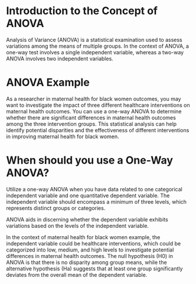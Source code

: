 # Introduction to the Concept of ANOVA

Analysis of Variance (ANOVA) is a statistical examination used to assess variations among the means of multiple groups.
In the context of ANOVA, a one-way test involves a single independent variable, whereas a two-way ANOVA involves two independent variables.

# ANOVA Example

As a researcher in maternal health for black women outcomes, you may want to investigate the impact of three different healthcare interventions on maternal health outcomes. You can use a one-way ANOVA to determine whether there are significant differences in maternal health outcomes among the three intervention groups. This statistical analysis can help identify potential disparities and the effectiveness of different interventions in improving maternal health for black women.

# When should you use a One-Way ANOVA?

Utilize a one-way ANOVA when you have data related to one categorical independent variable and one quantitative dependent variable. The independent variable should encompass a minimum of three levels, which represents distinct groups or categories.

ANOVA aids in discerning whether the dependent variable exhibits variations based on the levels of the independent variable.

In the context of maternal health for black women example, the independent variable could be healthcare interventions, which could be categorized into low, medium, and high levels to investigate potential differences in maternal health outcomes.
The null hypothesis (H0) in ANOVA is that there is no disparity among group means, while the alternative hypothesis (Ha) suggests that at least one group significantly deviates from the overall mean of the dependent variable.

